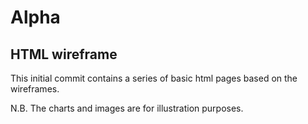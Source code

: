 Alpha
=====

HTML wireframe
--------------

This initial commit contains a series of basic html pages based on the wireframes.

N.B. The charts and images are for illustration purposes.
